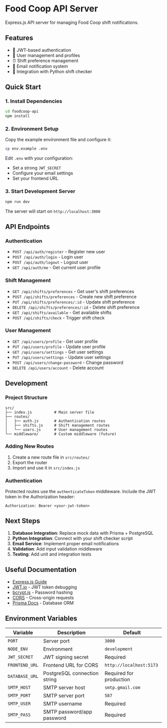 # Food Coop API Server

Express.js API server for managing Food Coop shift notifications.

## Features

- 🔐 JWT-based authentication
- 👤 User management and profiles
- ⏰ Shift preference management
- 📧 Email notification system
- 🔄 Integration with Python shift checker

## Quick Start

### 1. Install Dependencies

```bash
cd foodcoop-api
npm install
```

### 2. Environment Setup

Copy the example environment file and configure it:

```bash
cp env.example .env
```

Edit `.env` with your configuration:
- Set a strong `JWT_SECRET`
- Configure your email settings
- Set your frontend URL

### 3. Start Development Server

```bash
npm run dev
```

The server will start on `http://localhost:3000`

## API Endpoints

### Authentication

- `POST /api/auth/register` - Register new user
- `POST /api/auth/login` - Login user
- `POST /api/auth/logout` - Logout user
- `GET /api/auth/me` - Get current user profile

### Shift Management

- `GET /api/shifts/preferences` - Get user's shift preferences
- `POST /api/shifts/preferences` - Create new shift preference
- `PUT /api/shifts/preferences/:id` - Update shift preference
- `DELETE /api/shifts/preferences/:id` - Delete shift preference
- `GET /api/shifts/available` - Get available shifts
- `POST /api/shifts/check` - Trigger shift check

### User Management

- `GET /api/users/profile` - Get user profile
- `PUT /api/users/profile` - Update user profile
- `GET /api/users/settings` - Get user settings
- `PUT /api/users/settings` - Update user settings
- `POST /api/users/change-password` - Change password
- `DELETE /api/users/account` - Delete account

## Development

### Project Structure

```
src/
├── index.js          # Main server file
├── routes/
│   ├── auth.js       # Authentication routes
│   ├── shifts.js     # Shift management routes
│   └── users.js      # User management routes
└── middleware/       # Custom middleware (future)
```

### Adding New Routes

1. Create a new route file in `src/routes/`
2. Export the router
3. Import and use it in `src/index.js`

### Authentication

Protected routes use the `authenticateToken` middleware. Include the JWT token in the Authorization header:

```
Authorization: Bearer <your-jwt-token>
```

## Next Steps

1. **Database Integration**: Replace mock data with Prisma + PostgreSQL
2. **Python Integration**: Connect with your shift checker script
3. **Email Service**: Implement proper email notifications
4. **Validation**: Add input validation middleware
5. **Testing**: Add unit and integration tests

## Useful Documentation

- [Express.js Guide](https://expressjs.com/en/guide/routing.html)
- [JWT.io](https://jwt.io/) - JWT token debugging
- [bcrypt.js](https://github.com/dcodeIO/bcrypt.js/) - Password hashing
- [CORS](https://expressjs.com/en/resources/middleware/cors.html) - Cross-origin requests
- [Prisma Docs](https://www.prisma.io/docs/) - Database ORM

## Environment Variables

| Variable | Description | Default |
|----------|-------------|---------|
| `PORT` | Server port | `3000` |
| `NODE_ENV` | Environment | `development` |
| `JWT_SECRET` | JWT signing secret | Required |
| `FRONTEND_URL` | Frontend URL for CORS | `http://localhost:5173` |
| `DATABASE_URL` | PostgreSQL connection string | Required for production |
| `SMTP_HOST` | SMTP server host | `smtp.gmail.com` |
| `SMTP_PORT` | SMTP server port | `587` |
| `SMTP_USER` | SMTP username | Required |
| `SMTP_PASS` | SMTP password/app password | Required | 